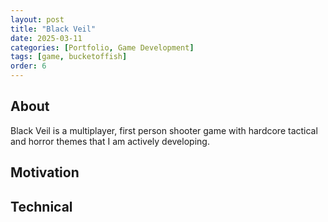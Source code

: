 ```yaml
---
layout: post
title: "Black Veil"
date: 2025-03-11
categories: [Portfolio, Game Development]
tags: [game, bucketoffish]
order: 6
---
```



## About
Black Veil is a multiplayer, first person shooter game with hardcore tactical and horror themes that I am actively developing.

## Motivation

## Technical
